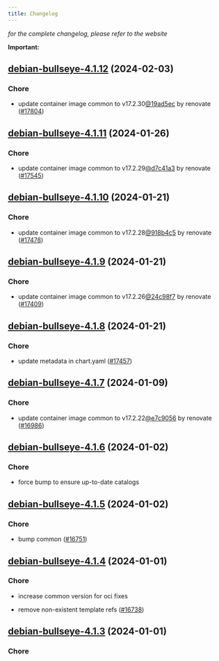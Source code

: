 ```yaml
---
title: Changelog
---
```



*for the complete changelog, please refer to the website*

**Important:**




## [debian-bullseye-4.1.12](https://github.com/truecharts/charts/compare/debian-bullseye-4.1.11...debian-bullseye-4.1.12) (2024-02-03)

### Chore



- update container image common to v17.2.30[@19ad5ec](https://github.com/19ad5ec) by renovate ([#17804](https://github.com/truecharts/charts/issues/17804))


## [debian-bullseye-4.1.11](https://github.com/truecharts/charts/compare/debian-bullseye-4.1.10...debian-bullseye-4.1.11) (2024-01-26)

### Chore



- update container image common to v17.2.29[@d7c41a3](https://github.com/d7c41a3) by renovate ([#17545](https://github.com/truecharts/charts/issues/17545))


## [debian-bullseye-4.1.10](https://github.com/truecharts/charts/compare/debian-bullseye-4.1.9...debian-bullseye-4.1.10) (2024-01-21)

### Chore



- update container image common to v17.2.28[@918b4c5](https://github.com/918b4c5) by renovate ([#17478](https://github.com/truecharts/charts/issues/17478))


## [debian-bullseye-4.1.9](https://github.com/truecharts/charts/compare/debian-bullseye-4.1.8...debian-bullseye-4.1.9) (2024-01-21)

### Chore



- update container image common to v17.2.26[@24c98f7](https://github.com/24c98f7) by renovate ([#17409](https://github.com/truecharts/charts/issues/17409))


## [debian-bullseye-4.1.8](https://github.com/truecharts/charts/compare/debian-bullseye-4.1.7...debian-bullseye-4.1.8) (2024-01-21)

### Chore



- update metadata in chart.yaml ([#17457](https://github.com/truecharts/charts/issues/17457))




## [debian-bullseye-4.1.7](https://github.com/truecharts/charts/compare/debian-bullseye-4.1.6...debian-bullseye-4.1.7) (2024-01-09)

### Chore



- update container image common to v17.2.22[@e7c9056](https://github.com/e7c9056) by renovate ([#16986](https://github.com/truecharts/charts/issues/16986))


## [debian-bullseye-4.1.6](https://github.com/truecharts/charts/compare/debian-bullseye-4.1.5...debian-bullseye-4.1.6) (2024-01-02)

### Chore



- force bump to ensure up-to-date catalogs


## [debian-bullseye-4.1.5](https://github.com/truecharts/charts/compare/debian-bullseye-4.1.4...debian-bullseye-4.1.5) (2024-01-02)

### Chore



- bump common ([#16751](https://github.com/truecharts/charts/issues/16751))


## [debian-bullseye-4.1.4](https://github.com/truecharts/charts/compare/debian-bullseye-4.1.3...debian-bullseye-4.1.4) (2024-01-01)

### Chore



- increase common version for oci fixes

- remove non-existent template refs ([#16738](https://github.com/truecharts/charts/issues/16738))


## [debian-bullseye-4.1.3](https://github.com/truecharts/charts/compare/debian-bullseye-4.1.0...debian-bullseye-4.1.3) (2024-01-01)

### Chore